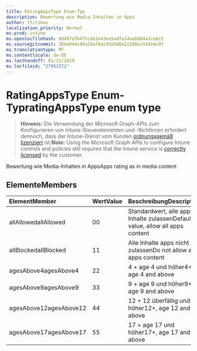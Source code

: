 ```yaml
---
title: RatingAppsType Enum-Typ
description: Bewertung wie Media-Inhalten in Apps
author: tfitzmac
localization_priority: Normal
ms.prod: intune
ms.openlocfilehash: 0d497efb475cde1e43ee5adfa14aab0d4a3cedc5
ms.sourcegitcommit: 36be044c89a19af84c93e586e22200ec919e4c9f
ms.translationtype: MT
ms.contentlocale: de-DE
ms.lasthandoff: 01/12/2019
ms.locfileid: "27951572"
---
```

# <a name="ratingappstype-enum-type"></a><span data-ttu-id="765cb-103">RatingAppsType Enum-Typ</span><span class="sxs-lookup"><span data-stu-id="765cb-103">ratingAppsType enum type</span></span>

> <span data-ttu-id="765cb-104">**Hinweis:** Die Verwendung der Microsoft Graph-APIs zum Konfigurieren von Intune-Steuerelementen und -Richtlinien erfordert dennoch, dass der Intune-Dienst vom Kunden [ordnungsgemäß lizenziert](https://go.microsoft.com/fwlink/?linkid=839381) ist.</span><span class="sxs-lookup"><span data-stu-id="765cb-104">**Note:** Using the Microsoft Graph APIs to configure Intune controls and policies still requires that the Intune service is [correctly licensed](https://go.microsoft.com/fwlink/?linkid=839381) by the customer.</span></span>

<span data-ttu-id="765cb-105">Bewertung wie Media-Inhalten in Apps</span><span class="sxs-lookup"><span data-stu-id="765cb-105">Apps rating as in media content</span></span>
## <a name="members"></a><span data-ttu-id="765cb-106">Elemente</span><span class="sxs-lookup"><span data-stu-id="765cb-106">Members</span></span>
|<span data-ttu-id="765cb-107">Element</span><span class="sxs-lookup"><span data-stu-id="765cb-107">Member</span></span>|<span data-ttu-id="765cb-108">Wert</span><span class="sxs-lookup"><span data-stu-id="765cb-108">Value</span></span>|<span data-ttu-id="765cb-109">Beschreibung</span><span class="sxs-lookup"><span data-stu-id="765cb-109">Description</span></span>|
|:---|:---|:---|
|<span data-ttu-id="765cb-110">allAllowed</span><span class="sxs-lookup"><span data-stu-id="765cb-110">allAllowed</span></span>|<span data-ttu-id="765cb-111">0</span><span class="sxs-lookup"><span data-stu-id="765cb-111">0</span></span>|<span data-ttu-id="765cb-112">Standardwert, alle apps Inhalte zulassen</span><span class="sxs-lookup"><span data-stu-id="765cb-112">Default value, allow all apps content</span></span>|
|<span data-ttu-id="765cb-113">allBlocked</span><span class="sxs-lookup"><span data-stu-id="765cb-113">allBlocked</span></span>|<span data-ttu-id="765cb-114">1</span><span class="sxs-lookup"><span data-stu-id="765cb-114">1</span></span>|<span data-ttu-id="765cb-115">Alle Inhalte apps nicht zulassen</span><span class="sxs-lookup"><span data-stu-id="765cb-115">Do not allow any apps content</span></span>|
|<span data-ttu-id="765cb-116">agesAbove4</span><span class="sxs-lookup"><span data-stu-id="765cb-116">agesAbove4</span></span>|<span data-ttu-id="765cb-117">2</span><span class="sxs-lookup"><span data-stu-id="765cb-117">2</span></span>|<span data-ttu-id="765cb-118">4 + age 4 und höher</span><span class="sxs-lookup"><span data-stu-id="765cb-118">4+, age 4 and above</span></span>|
|<span data-ttu-id="765cb-119">agesAbove9</span><span class="sxs-lookup"><span data-stu-id="765cb-119">agesAbove9</span></span>|<span data-ttu-id="765cb-120">3</span><span class="sxs-lookup"><span data-stu-id="765cb-120">3</span></span>|<span data-ttu-id="765cb-121">9 + age 9 und höher</span><span class="sxs-lookup"><span data-stu-id="765cb-121">9+, age 9 and above</span></span>|
|<span data-ttu-id="765cb-122">agesAbove12</span><span class="sxs-lookup"><span data-stu-id="765cb-122">agesAbove12</span></span>|<span data-ttu-id="765cb-123">4</span><span class="sxs-lookup"><span data-stu-id="765cb-123">4</span></span>|<span data-ttu-id="765cb-124">12 + 12 überfällig und höher</span><span class="sxs-lookup"><span data-stu-id="765cb-124">12+, age 12 and above</span></span> |
|<span data-ttu-id="765cb-125">agesAbove17</span><span class="sxs-lookup"><span data-stu-id="765cb-125">agesAbove17</span></span>|<span data-ttu-id="765cb-126">5</span><span class="sxs-lookup"><span data-stu-id="765cb-126">5</span></span>|<span data-ttu-id="765cb-127">17 + age 17 und höher</span><span class="sxs-lookup"><span data-stu-id="765cb-127">17+, age 17 and above</span></span>|



